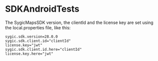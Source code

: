 # SDKAndroidTests

The SygicMapsSDK version, the clientId and the license key are set using the local.properties file, like this: 

```
sygic.sdk.version=28.0.0
sygic.sdk.client.id="clientId"
license.key="jwt"
sygic.sdk.client.id.here="clientId"
license.key.here="jwt"
```
